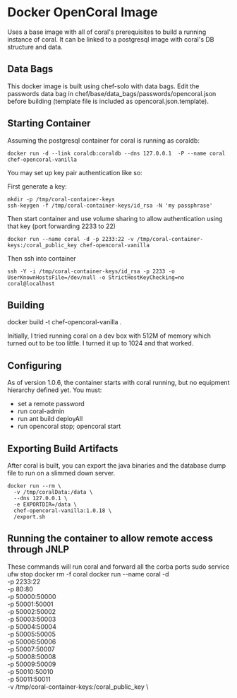 Docker OpenCoral Image
===

Uses a base image with all of coral's prerequisites to build a running instance of coral.  It can be linked to a postgresql image with coral's DB structure and data.

Data Bags
---
This docker image is built using chef-solo with data bags.  Edit the passwords data bag in chef/base/data_bags/passwords/opencoral.json
before building (template file is included as opencoral.json.template).

Starting Container
---
Assuming the postgresql container for coral is running as coraldb:

    docker run -d --link coraldb:coraldb --dns 127.0.0.1  -P --name coral chef-opencoral-vanilla

You may set up key pair authentication like so:

First generate a key:

    mkdir -p /tmp/coral-container-keys
    ssh-keygen -f /tmp/coral-container-keys/id_rsa -N 'my passphrase'

Then start container and use volume sharing to allow authentication using that key (port forwarding 2233 to 22)

    docker run --name coral -d -p 2233:22 -v /tmp/coral-container-keys:/coral_public_key chef-opencoral-vanilla

Then ssh into container

    ssh -Y -i /tmp/coral-container-keys/id_rsa -p 2233 -o UserKnownHostsFile=/dev/null -o StrictHostKeyChecking=no coral@localhost

Building
---
docker build -t chef-opencoral-vanilla .

Initially, I tried running coral on a dev box with 512M of memory which turned out to be too little.  I turned it up to 
1024 and that worked.

Configuring
---
As of version 1.0.6, the container starts with coral running, but no equipment hierarchy defined yet.  You must:

* set a remote password
* run coral-admin
* run ant build deployAll
* run opencoral stop; opencoral start

Exporting Build Artifacts
---
After coral is built, you can export the java binaries and the database dump file to run on a slimmed down server.

```
docker run --rm \
  -v /tmp/coralData:/data \
  --dns 127.0.0.1 \
  -e EXPORTDIR=/data \
  chef-opencoral-vanilla:1.0.18 \
  /export.sh
```

Running the container to allow remote access through JNLP
---

These commands will run coral and forward all the corba ports
sudo service ufw stop
docker rm -f coral
docker run --name coral -d \
                -p 2233:22 \
                -p 80:80 \
                -p 50000:50000 \
                -p 50001:50001 \
                -p 50002:50002 \
                -p 50003:50003 \
                -p 50004:50004 \
                -p 50005:50005 \
                -p 50006:50006 \
                -p 50007:50007 \
                -p 50008:50008 \
                -p 50009:50009 \
                -p 50010:50010 \
                -p 50011:50011 \
                -v /tmp/coral-container-keys:/coral_public_key  \
